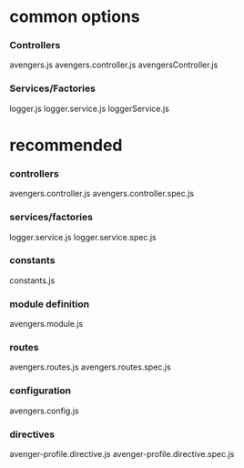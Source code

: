 # common options

### Controllers
avengers.js
avengers.controller.js
avengersController.js

### Services/Factories
logger.js
logger.service.js
loggerService.js

# recommended

### controllers
avengers.controller.js
avengers.controller.spec.js

### services/factories
logger.service.js
logger.service.spec.js

### constants
constants.js

### module definition
avengers.module.js

### routes
avengers.routes.js
avengers.routes.spec.js

### configuration
avengers.config.js

### directives
avenger-profile.directive.js
avenger-profile.directive.spec.js
